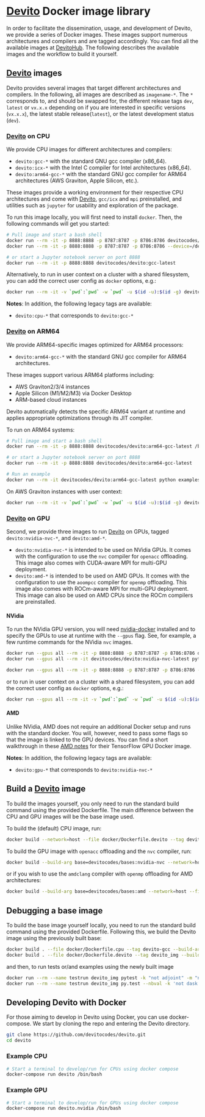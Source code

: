 # [Devito] Docker image library

In order to facilitate the dissemination, usage, and development of Devito, we provide a series of Docker images. These images support numerous architectures and compilers and are tagged accordingly. You can find all the available images at [DevitoHub](https://hub.docker.com/r/devitocodes/). The following describes the available images and the workflow to build it yourself. 

## [Devito] images

Devito provides several images that target different architectures and compilers. In the following, all images are described as `imagename-*`. The `*` corresponds to, and should be swapped for, the different release tags `dev`, `latest` or `vx.x.x` depending on if you are interested in specific versions (`vx.x.x`), the latest stable release(`latest`), or the latest development status (`dev`).

### [Devito] on CPU

We provide CPU images for different architectures and compilers:
- `devito:gcc-*` with the standard GNU gcc compiler (x86_64).
- `devito:icx-*` with the Intel C compiler for Intel architectures (x86_64).
- `devito:arm64-gcc-*` with the standard GNU gcc compiler for ARM64 architectures (AWS Graviton, Apple Silicon, etc.).

These images provide a working environment for their respective CPU architectures and come with [Devito], `gcc/icx` and `mpi` preinstalled, and utilities such as `jupyter` for usability and exploration of the package.

To run this image locally, you will first need to install `docker`. Then, the following commands will get you started:

```bash
# Pull image and start a bash shell 
docker run --rm -it -p 8888:8888 -p 8787:8787 -p 8786:8786 devitocodes/devito:gcc-latest /bin/bash
docker run --rm -it -p 8888:8888 -p 8787:8787 -p 8786:8786 --device=/dev/infiniband/uverbs0 --device=/dev/infiniband/rdma_cm devitocodes/devito:gcc-latest /bin/bash

# or start a Jupyter notebook server on port 8888
docker run --rm -it -p 8888:8888 devitocodes/devito:gcc-latest

```

Alternatively, to run in user context on a cluster with a shared filesystem, you can add the correct user config as `docker` options, e.g.:

```bash
docker run --rm -it -v `pwd`:`pwd` -w `pwd` -u $(id -u):$(id -g) devitocodes/devito:gcc-latest python examples/seismic/acoustic/acoustic_example.py
```

**Notes**:
In addition, the following legacy tags are available:

- `devito:cpu-*` that corresponds to `devito:gcc-*`


### [Devito] on ARM64

We provide ARM64-specific images optimized for ARM64 processors:
- `devito:arm64-gcc-*` with the standard GNU gcc compiler for ARM64 architectures.

These images support various ARM64 platforms including:
- AWS Graviton2/3/4 instances
- Apple Silicon (M1/M2/M3) via Docker Desktop
- ARM-based cloud instances

Devito automatically detects the specific ARM64 variant at runtime and applies appropriate optimizations through its JIT compiler.

To run on ARM64 systems:

```bash
# Pull image and start a bash shell
docker run --rm -it -p 8888:8888 devitocodes/devito:arm64-gcc-latest /bin/bash

# or start a Jupyter notebook server on port 8888
docker run --rm -it -p 8888:8888 devitocodes/devito:arm64-gcc-latest

# Run an example
docker run --rm -it devitocodes/devito:arm64-gcc-latest python examples/seismic/acoustic/acoustic_example.py
```

On AWS Graviton instances with user context:

```bash
docker run --rm -it -v `pwd`:`pwd` -w `pwd` -u $(id -u):$(id -g) devitocodes/devito:arm64-gcc-latest python examples/seismic/acoustic/acoustic_example.py
```


### [Devito] on GPU

Second, we provide three images to run [Devito] on GPUs, tagged `devito:nvidia-nvc-*`, and `devito:amd-*`.

- `devito:nvidia-nvc-*` is intended to be used on NVidia GPUs. It comes with the configuration to use the `nvc` compiler for `openacc` offloading. This image also comes with CUDA-aware MPI for multi-GPU deployment.
- `devito:amd-*` is intended to be used on AMD GPUs. It comes with the configuration to use the `aoompcc` compiler for `openmp` offloading. This image also comes with ROCm-aware MPI for multi-GPU deployment. This image can also be used on AMD CPUs since the ROCm compilers are preinstalled.

#### NVidia

To run the NVidia GPU version, you will need [nvidia-docker](https://github.com/NVIDIA/nvidia-docker) installed and to specify the GPUs to use at runtime with the `--gpus` flag. See, for example, a few runtime commands for the NVidia `nvc` images.


```bash
docker run --gpus all --rm -it -p 8888:8888 -p 8787:8787 -p 8786:8786 devitocodes/devito:nvidia-nvc-latest
docker run --gpus all --rm -it devitocodes/devito:nvidia-nvc-latest python examples/seismic/acoustic/acoustic_example.py

docker run --gpus all --rm -it -p 8888:8888 -p 8787:8787 -p 8786:8786 --device=/dev/infiniband/uverbs0 --device=/dev/infiniband/rdma_cm  devitocodes/devito:nvidia-nvc-latest
```

or to run in user context on a cluster with a shared filesystem, you can add the correct user config as `docker` options, e.g.:

```bash
docker run --gpus all --rm -it -v `pwd`:`pwd` -w `pwd` -u $(id -u):$(id -g) devitocodes/devito:nvidia-nvc-latest python examples/seismic/acoustic/acoustic_example.py
```


#### AMD

Unlike NVidia, AMD does not require an additional Docker setup and runs with the standard docker. You will, however, need to pass some flags so that the image is linked to the GPU devices. You can find a short walkthrough in these [AMD notes](https://developer.amd.com/wp-content/resources/ROCm%20Learning%20Centre/chapter5/Chapter5.3_%20KerasMultiGPU_ROCm.pdf) for their TensorFlow GPU Docker image.


**Notes**:
In addition, the following legacy tags are available:

- `devito:gpu-*` that corresponds to `devito:nvidia-nvc-*`


## Build a [Devito] image

To build the images yourself, you only need to run the standard build command using the provided Dockerfile. The main difference between the CPU and GPU images will be the base image used.


To build the (default) CPU image, run:

```bash
docker build --network=host --file docker/Dockerfile.devito --tag devito .
```

To build the GPU image with `openacc` offloading and the `nvc` compiler, run:

```bash
docker build --build-arg base=devitocodes/bases:nvidia-nvc --network=host --file docker/Dockerfile.devito --tag devito .
```

or if you wish to use the `amdclang` compiler with `openmp` offloading for AMD architectures:

```bash
docker build --build-arg base=devitocodes/bases:amd --network=host --file docker/Dockerfile --tag devito .
```

## Debugging a base image

To build the base image yourself locally, you need to run the standard build command using the provided Dockerfile.
Following this, we build the Devito image using the previously built base:

```bash
docker build . --file docker/Dockerfile.cpu --tag devito-gcc --build-arg arch=gcc
docker build . --file docker/Dockerfile.devito --tag devito_img --build-arg base=devito-gcc:latest
```

and then, to run tests or/and examples using the newly built image

```bash
docker run --rm --name testrun devito_img pytest -k "not adjoint" -m "not parallel" tests/
docker run --rm --name testrun devito_img py.test --nbval -k 'not dask' examples/seismic/tutorials/
```

[Devito]:https://github.com/devitocodes/devito

## Developing Devito with Docker

For those aiming to develop in Devito using Docker, you can use docker-compose.
We start by cloning the repo and entering the Devito directory.

```bash
git clone https://github.com/devitocodes/devito.git
cd devito
```

### Example CPU

```bash
# Start a terminal to develop/run for CPUs using docker compose
docker-compose run devito /bin/bash
```

### Example GPU
```bash
# Start a terminal to develop/run for GPUs using docker compose
docker-compose run devito.nvidia /bin/bash
```